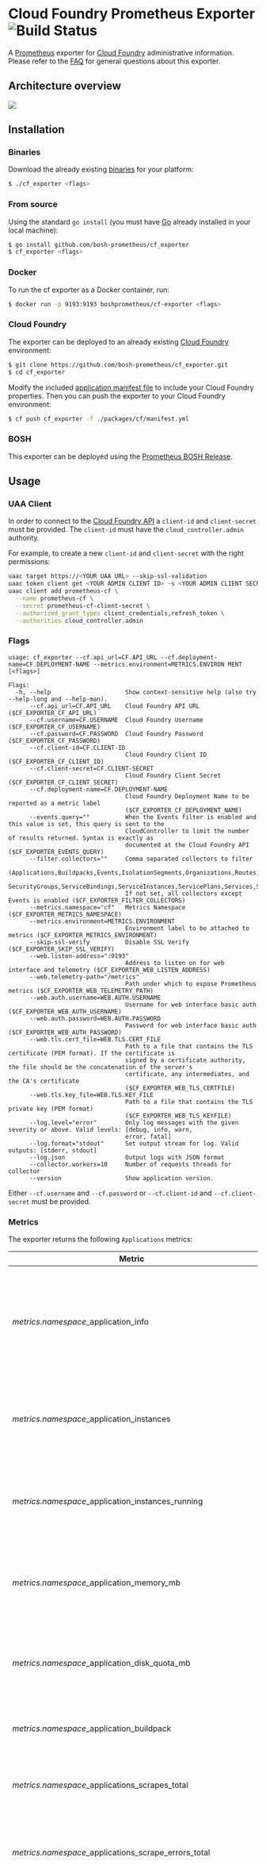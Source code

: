 # Cloud Foundry Prometheus Exporter ![Build Status](https://github.com/bosh-prometheus/cf_exporter/workflows/main.yml/badge.svg)

A [Prometheus][prometheus] exporter for [Cloud Foundry][cloudfoundry] administrative information.
Please refer to the [FAQ][faq] for general questions about this exporter.

## Architecture overview

![](https://cdn.rawgit.com/bosh-prometheus/cf_exporter/master/docs/architecture.svg)

## Installation

### Binaries

Download the already existing [binaries][binaries] for your platform:

```bash
$ ./cf_exporter <flags>
```

### From source

Using the standard `go install` (you must have [Go][golang] already installed in your local machine):

```bash
$ go install github.com/bosh-prometheus/cf_exporter
$ cf_exporter <flags>
```

### Docker

To run the cf exporter as a Docker container, run:

```bash
$ docker run -p 9193:9193 boshprometheus/cf-exporter <flags>
```

### Cloud Foundry

The exporter can be deployed to an already existing [Cloud Foundry][cloudfoundry] environment:

```bash
$ git clone https://github.com/bosh-prometheus/cf_exporter.git
$ cd cf_exporter
```

Modify the included [application manifest file][manifest] to include your Cloud Foundry properties.
Then you can push the exporter to your Cloud Foundry environment:

```bash
$ cf push cf_exporter -f ./packages/cf/manifest.yml
```

### BOSH

This exporter can be deployed using the [Prometheus BOSH Release][prometheus-boshrelease].

## Usage

### UAA Client

In order to connect to the [Cloud Foundry API][cf_api] a `client-id` and `client-secret` must be provided. The `client-id` must have the `cloud_controller.admin` authority.

For example, to create a new `client-id` and `client-secret` with the right permissions:

```bash
uaac target https://<YOUR UAA URL> --skip-ssl-validation
uaac token client get <YOUR ADMIN CLIENT ID> -s <YOUR ADMIN CLIENT SECRET>
uaac client add prometheus-cf \
  --name prometheus-cf \
  --secret prometheus-cf-client-secret \
  --authorized_grant_types client_credentials,refresh_token \
  --authorities cloud_controller.admin
```

### Flags

```
usage: cf_exporter --cf.api_url=CF.API_URL --cf.deployment-name=CF.DEPLOYMENT-NAME --metrics.environment=METRICS.ENVIRON MENT [<flags>]

Flags:
  -h, --help                     Show context-sensitive help (also try --help-long and --help-man).
      --cf.api_url=CF.API_URL    Cloud Foundry API URL ($CF_EXPORTER_CF_API_URL)
      --cf.username=CF.USERNAME  Cloud Foundry Username ($CF_EXPORTER_CF_USERNAME)
      --cf.password=CF.PASSWORD  Cloud Foundry Password ($CF_EXPORTER_CF_PASSWORD)
      --cf.client-id=CF.CLIENT-ID
                                 Cloud Foundry Client ID ($CF_EXPORTER_CF_CLIENT_ID)
      --cf.client-secret=CF.CLIENT-SECRET
                                 Cloud Foundry Client Secret ($CF_EXPORTER_CF_CLIENT_SECRET)
      --cf.deployment-name=CF.DEPLOYMENT-NAME
                                 Cloud Foundry Deployment Name to be reported as a metric label
                                 ($CF_EXPORTER_CF_DEPLOYMENT_NAME)
      --events.query=""          When the Events filter is enabled and this value is set, this query is sent to the
                                 CloudController to limit the number of results returned. Syntax is exactly as
                                 documented at the Cloud Foundry API ($CF_EXPORTER_EVENTS_QUERY)
      --filter.collectors=""     Comma separated collectors to filter
                                 (Applications,Buildpacks,Events,IsolationSegments,Organizations,Routes,
                                 SecurityGroups,ServiceBindings,ServiceInstances,ServicePlans,Services,Spaces,Stacks).
                                 If not set, all collectors except Events is enabled ($CF_EXPORTER_FILTER_COLLECTORS)
      --metrics.namespace="cf"   Metrics Namespace ($CF_EXPORTER_METRICS_NAMESPACE)
      --metrics.environment=METRICS.ENVIRONMENT
                                 Environment label to be attached to metrics ($CF_EXPORTER_METRICS_ENVIRONMENT)
      --skip-ssl-verify          Disable SSL Verify ($CF_EXPORTER_SKIP_SSL_VERIFY)
      --web.listen-address=":9193"
                                 Address to listen on for web interface and telemetry ($CF_EXPORTER_WEB_LISTEN_ADDRESS)
      --web.telemetry-path="/metrics"
                                 Path under which to expose Prometheus metrics ($CF_EXPORTER_WEB_TELEMETRY_PATH)
      --web.auth.username=WEB.AUTH.USERNAME
                                 Username for web interface basic auth ($CF_EXPORTER_WEB_AUTH_USERNAME)
      --web.auth.password=WEB.AUTH.PASSWORD
                                 Password for web interface basic auth ($CF_EXPORTER_WEB_AUTH_PASSWORD)
      --web.tls.cert_file=WEB.TLS.CERT_FILE
                                 Path to a file that contains the TLS certificate (PEM format). If the certificate is
                                 signed by a certificate authority, the file should be the concatenation of the server's
                                 certificate, any intermediates, and the CA's certificate
                                 ($CF_EXPORTER_WEB_TLS_CERTFILE)
      --web.tls.key_file=WEB.TLS.KEY_FILE
                                 Path to a file that contains the TLS private key (PEM format)
                                 ($CF_EXPORTER_WEB_TLS_KEYFILE)
      --log.level="error"        Only log messages with the given severity or above. Valid levels: [debug, info, warn,
                                 error, fatal]
      --log.format="stdout"      Set output stream for log. Valid outputs: [stderr, stdout]
      --log.json                 Output logs with JSON format
      --collector.workers=10     Number of requests threads for collector
      --version                  Show application version.
```

Either `--cf.username` and `--cf.password` or `--cf.client-id` and `--cf.client-secret` must be provided.

### Metrics

The exporter returns the following `Applications` metrics:

| Metric                                                        | Description                                                                                                              | Labels                                                                                                                                                                                      |
| ------                                                        | -----------                                                                                                              | ------                                                                                                                                                                                      |
| *metrics.namespace*_application_info                          | Labeled Cloud Foundry Application information with a constant `1` value                                                  | `environment`, `deployment`, `application_id`, `application_name`, `detected_buildpack`, `buildpack`, `organization_id`, `organization_name`, `space_id`, `space_name`, `stack_id`, `state` |
| *metrics.namespace*_application_instances                     | Number of desired Cloud Foundry Application Instances                                                                    | `environment`, `deployment`, `application_id`, `application_name`, `organization_id`, `organization_name`, `space_id`, `space_name`, `state`                                                |
| *metrics.namespace*_application_instances_running             | Number of running Cloud Foundry Application Instances                                                                    | `environment`, `deployment`, `application_id`, `application_name`, `organization_id`, `organization_name`, `space_id`, `space_name`, `state`                                                |
| *metrics.namespace*_application_memory_mb                     | Cloud Foundry Application Memory (Mb)                                                                                    | `environment`, `deployment`, `application_id`, `application_name`, `organization_id`, `organization_name`, `space_id`, `space_name`                                                         |
| *metrics.namespace*_application_disk_quota_mb                 | Cloud Foundry Application Disk Quota (Mb)                                                                                | `environment`, `deployment`, `application_id`, `application_name`, `organization_id`, `organization_name`, `space_id`, `space_name`                                                         |
| *metrics.namespace*_application_buildpack                     | All the buildpacks used by an Application.                                                                        | `environment`, `deployment`, `application_id`, `application_name`, `buildpack_name`
| *metrics.namespace*_applications_scrapes_total                | Total number of scrapes for Cloud Foundry Applications                                                                   | `environment`, `deployment`                                                                                                                                                                 |
| *metrics.namespace*_applications_scrape_errors_total          | Total number of scrape errors of Cloud Foundry Applications                                                              | `environment`, `deployment`                                                                                                                                                                 |
| *metrics.namespace*_last_applications_scrape_error            | Whether the last scrape of Applications metrics from Cloud Foundry resulted in an error (`1` for error, `0` for success) | `environment`, `deployment`                                                                                                                                                                 |
| *metrics.namespace*_last_applications_scrape_timestamp        | Number of seconds since 1970 since last scrape of Applications metrics from Cloud Foundry                                | `environment`, `deployment`                                                                                                                                                                 |
| *metrics.namespace*_last_applications_scrape_duration_seconds | Duration of the last scrape of Applications metrics from Cloud Foundry                                                   | `environment`, `deployment`                                                                                                                                                                 |

The exporter returns the following `Buildpacks` metrics:

| Metric                                                      | Description                                                                                                            | Labels                                                                                                 |
| ------                                                      | -----------                                                                                                            | ------                                                                                                 |
| *metrics.namespace*_buildpack_info                          | Labeled Cloud Foundry Buildpacks information with a constant `1` value                                                 | `environment`, `deployment`, `buildpack_id`, `buildpack_name`, `buildpack_stack`, `buildpack_filename` |
| *metrics.namespace*_buildpacks_scrapes_total                | Total number of scrapes for Cloud Foundry Buildpacks                                                                   | `environment`, `deployment`                                                                            |
| *metrics.namespace*_buildpacks_scrape_errors_total          | Total number of scrape errors of Cloud Foundry Buildpacks                                                              | `environment`, `deployment`                                                                            |
| *metrics.namespace*_last_buildpacks_scrape_error            | Whether the last scrape of Buildpacks metrics from Cloud Foundry resulted in an error (`1` for error, `0` for success) | `environment`, `deployment`                                                                            |
| *metrics.namespace*_last_buildpacks_scrape_timestamp        | Number of seconds since 1970 since last scrape of Buildpacks metrics from Cloud Foundry                                | `environment`, `deployment`                                                                            |
| *metrics.namespace*_last_buildpacks_scrape_duration_seconds | Duration of the last scrape of Buildpacks metrics from Cloud Foundry                                                   | `environment`, `deployment`                                                                            |

The exporter returns the following `Domain` metrics:

| Metric                                                      | Description                                                                                                            | Labels                                                                                                 |
| ------                                                      | -----------                                                                                                            | ------                                                                                                 |
| *metrics.namespace*_domain_info                          | Cloud Foundry domains, labeled by domain ID, name, whether it is internal, and supported protocol. Metric value is set to 1.                                     | `environment`, `deployment`, `domain_id`, `domain_name`, `internal`, `protocol` |
| *metrics.namespace*_domain_scrapes_total                | Total number of scrapes for Cloud Foundry Domains                                                                   | `environment`, `deployment`                                                                            |
| *metrics.namespace*_domain_scrape_errors_total          | Total number of scrape errors of Cloud Foundry Domains                                                              | `environment`, `deployment`                                                                            |
| *metrics.namespace*_last_domains_scrape_error            | Whether the last scrape of Domain metrics from Cloud Foundry resulted in an error (`1` for error, `0` for success) | `environment`, `deployment`                                                                            |
| *metrics.namespace*_last_domains_scrape_timestamp        | Number of seconds since 1970 since last scrape of Domain metrics from Cloud Foundry                                | `environment`, `deployment`                                                                            |
| *metrics.namespace*_last_domains_scrape_duration_seconds | Duration of the last scrape of Domain metrics from Cloud Foundry                                                   | `environment`, `deployment`   

The exporter returns the following `Events` metrics:

| Metric                                                  | Description                                                                                                        | Labels                                                                                                                                                         |
| ------                                                  | -----------                                                                                                        | ------                                                                                                                                                         |
| *metrics.namespace*_events_info                         | Labeled Cloud Foundry Events information with a constant `1` value                                                 | `environment`, `deployment`, `type`, `actor`, `actor_type`, `actor_name`, `actor_username`, `actee`, `actee_type`, `actee_name`, `space_id`, `organization_id` |
| *metrics.namespace*_events_scrapes_total                | Total number of scrapes for Cloud Foundry Events                                                                   | `environment`, `deployment`                                                                                                                                    |
| *metrics.namespace*_events_scrape_errors_total          | Total number of scrape errors of Cloud Foundry Events                                                              | `environment`, `deployment`                                                                                                                                    |
| *metrics.namespace*_last_events_scrape_error            | Whether the last scrape of Events metrics from Cloud Foundry resulted in an error (`1` for error, `0` for success) | `environment`, `deployment`                                                                                                                                    |
| *metrics.namespace*_last_events_scrape_timestamp        | Number of seconds since 1970 since last scrape of Events metrics from Cloud Foundry                                | `environment`, `deployment`                                                                                                                                    |
| *metrics.namespace*_last_events_scrape_duration_seconds | Duration of the last scrape of Events metrics from Cloud Foundry                                                   | `environment`, `deployment`                                                                                                                                    |

The exporter returns the following `IsolationSegments` metrics (requires `cf.api-v3-enabled` enabled):

| Metric                                                              | Description                                                                                                                    | Labels                                                                        |
| ------                                                              | -----------                                                                                                                    | ------                                                                        |
| *metrics.namespace*_isolation_segment_info                          | Labeled Cloud Foundry Isolation Segment information with a constant `1` value                                                  | `environment`, `deployment`, `isolation_segment_id`, `isolation_segment_name` |
| *metrics.namespace*_isolation_segments_scrapes_total                | Total number of scrapes for Cloud Foundry Isolation Segments                                                                   | `environment`, `deployment`                                                   |
| *metrics.namespace*_isolation_segments_scrape_errors_total          | Total number of scrape errors of Cloud Foundry Isolation Segments                                                              | `environment`, `deployment`                                                   |
| *metrics.namespace*_last_isolation_segments_scrape_error            | Whether the last scrape of Isolation Segments metrics from Cloud Foundry resulted in an error (`1` for error, `0` for success) | `environment`, `deployment`                                                   |
| *metrics.namespace*_last_isolation_segments_scrape_timestamp        | Number of seconds since 1970 since last scrape of Isolation Segments metrics from Cloud Foundry                                | `environment`, `deployment`                                                   |
| *metrics.namespace*_last_isolation_segments_scrape_duration_seconds | Duration of the last scrape of Isolation Segments metrics from Cloud Foundry                                                   | `environment`, `deployment`                                                   |

The exporter returns the following `Organizations` metrics:

| Metric                                                            | Description                                                                                                               | Labels                                                                            |
| ------                                                            | -----------                                                                                                               | ------                                                                            |
| *metrics.namespace*_organization_info                             | Labeled Cloud Foundry Organization information with a constant `1` value                                                  | `environment`, `deployment`, `organization_id`, `organization_name`, `quota_name` |
| *metrics.namespace*_organization_non_basic_services_allowed       | A Cloud Foundry Organization can provision instances of paid service plans? (`1` for `true`, `0` for `false`)             | `environment`, `deployment`, `organization_id`, `organization_name`               |
| *metrics.namespace*_organization_instance_memory_mb_limit         | Maximum amount of memory (Mb) an application instance can have in a Cloud Foundry Organization                            | `environment`, `deployment`, `organization_id`, `organization_name`               |
| *metrics.namespace*_organization_total_app_instances_quota        | Total number of application instances that may be created in a Cloud Foundry Organization                                 | `environment`, `deployment`, `organization_id`, `organization_name`               |
| *metrics.namespace*_organization_total_app_tasks_quota            | Total number of application tasks that may be created in a Cloud Foundry Organization                                     | `environment`, `deployment`, `organization_id`, `organization_name`               |
| *metrics.namespace*_organization_total_memory_mb_quota            | Total amount of memory (Mb) a Cloud Foundry Organization can have                                                         | `environment`, `deployment`, `organization_id`, `organization_name`               |
| *metrics.namespace*_organization_total_private_domains_quota      | Total number of private domains that may be created in a Cloud Foundry Organization                                       | `environment`, `deployment`, `organization_id`, `organization_name`               |
| *metrics.namespace*_organization_total_reserved_route_ports_quota | Total number of routes that may be created with reserved ports in a Cloud Foundry Organization                            | `environment`, `deployment`, `organization_id`, `organization_name`               |
| *metrics.namespace*_organization_total_routes_quota               | Total number of routes that may be created in a Cloud Foundry Organization                                                | `environment`, `deployment`, `organization_id`, `organization_name`               |
| *metrics.namespace*_organization_total_service_keys_quota         | Total number of service keys that may be created in a Cloud Foundry Organization                                          | `environment`, `deployment`, `organization_id`, `organization_name`               |
| *metrics.namespace*_organization_total_services_quota             | Total number of service instances that may be created in a Cloud Foundry Organization                                     | `environment`, `deployment`, `organization_id`, `organization_name`               |
| *metrics.namespace*_organizations_scrapes_total                   | Total number of scrapes for Cloud Foundry Organizations                                                                   | `environment`, `deployment`                                                       |
| *metrics.namespace*_organizations_scrape_errors_total             | Total number of scrape errors of Cloud Foundry Organizations                                                              | `environment`, `deployment`                                                       |
| *metrics.namespace*_last_organizations_scrape_error               | Whether the last scrape of Organizations metrics from Cloud Foundry resulted in an error (`1` for error, `0` for success) | `environment`, `deployment`                                                       |
| *metrics.namespace*_last_organizations_scrape_timestamp           | Number of seconds since 1970 since last scrape of Organizations metrics from Cloud Foundry                                | `environment`, `deployment`                                                       |
| *metrics.namespace*_last_organizations_scrape_duration_seconds    | Duration of the last scrape of Organizations metrics from Cloud Foundry                                                   | `environment`, `deployment`                                                       |

The exporter returns the following `Routes` metrics:

| Metric                                                  | Description                                                                                                        | Labels                                                                                                              |
| ------                                                  | -----------                                                                                                        | ------                                                                                                              |
| *metrics.namespace*_route_info                          | Labeled Cloud Foundry Route information with a constant `1` value                                                  | `environment`, `deployment`, `route_id`, `route_host`, `route_path`, `domain_id`, `space_id`, `service_instance_id` |
| *metrics.namespace*_routes_scrapes_total                | Total number of scrapes for Cloud Foundry Routes                                                                   | `environment`, `deployment`                                                                                         |
| *metrics.namespace*_routes_scrape_errors_total          | Total number of scrape errors of Cloud Foundry Routes                                                              | `environment`, `deployment`                                                                                         |
| *metrics.namespace*_last_routes_scrape_error            | Whether the last scrape of Routes metrics from Cloud Foundry resulted in an error (`1` for error, `0` for success) | `environment`, `deployment`                                                                                         |
| *metrics.namespace*_last_routes_scrape_timestamp        | Number of seconds since 1970 since last scrape of Routes metrics from Cloud Foundry                                | `environment`, `deployment`                                                                                         |
| *metrics.namespace*_last_routes_scrape_duration_seconds | Duration of the last scrape of Routes metrics from Cloud Foundry                                                   | `environment`, `deployment`                                                                                         |

The exporter returns the following `Security Groups` metrics:

| Metric                                                           | Description                                                                                                                 | Labels                                                                  |
| ------                                                           | -----------                                                                                                                 | ------                                                                  |
| *metrics.namespace*_security_group_info                          | Labeled Cloud Foundry Security Group information with a constant `1` value                                                  | `environment`, `deployment`, `security_group_id`, `security_group_name` |
| *metrics.namespace*_security_groups_scrapes_total                | Total number of scrapes for Cloud Foundry Security Groups                                                                   | `environment`, `deployment`                                             |
| *metrics.namespace*_security_groups_scrape_errors_total          | Total number of scrape errors of Cloud Foundry Security Groups                                                              | `environment`, `deployment`                                             |
| *metrics.namespace*_last_security_groups_scrape_error            | Whether the last scrape of Security Groups metrics from Cloud Foundry resulted in an error (`1` for error, `0` for success) | `environment`, `deployment`                                             |
| *metrics.namespace*_last_security_groups_scrape_timestamp        | Number of seconds since 1970 since last scrape of Security Groups metrics from Cloud Foundry                                | `environment`, `deployment`                                             |
| *metrics.namespace*_last_security_groups_scrape_duration_seconds | Duration of the last scrape of Security Groups metrics from Cloud Foundry                                                   | `environment`, `deployment`                                             |

The exporter returns the following `Services` metrics:

| Metric                                                    | Description                                                                                                          | Labels                                                     |
| ------                                                    | -----------                                                                                                          | ------                                                     |
| *metrics.namespace*_service_info                          | Labeled Cloud Foundry Service information with a constant `1` value                                                  | `environment`, `deployment`, `service_id`, `service_label` |
| *metrics.namespace*_services_scrapes_total                | Total number of scrapes for Cloud Foundry Services                                                                   | `environment`, `deployment`                                |
| *metrics.namespace*_services_scrape_errors_total          | Total number of scrape errors of Cloud Foundry Services                                                              | `environment`, `deployment`                                |
| *metrics.namespace*_last_services_scrape_error            | Whether the last scrape of Services metrics from Cloud Foundry resulted in an error (`1` for error, `0` for success) | `environment`, `deployment`                                |
| *metrics.namespace*_last_services_scrape_timestamp        | Number of seconds since 1970 since last scrape of Services metrics from Cloud Foundry                                | `environment`, `deployment`                                |
| *metrics.namespace*_last_services_scrape_duration_seconds | Duration of the last scrape of Services metrics from Cloud Foundry                                                   | `environment`, `deployment`                                |

The exporter returns the following `Service Bindings` metrics:

| Metric                                                            | Description                                                                                                                  | Labels                                                                                      |
| ------                                                            | -----------                                                                                                                  | ------                                                                                      |
| *metrics.namespace*_service_binding_info                          | Labeled Cloud Foundry Service Binding information with a constant `1` value                                                  | `environment`, `deployment`, `service_binding_id`, `application_id`, `service_instance_id`, `route_binding_id` |
| *metrics.namespace*_service_bindings_scrapes_total                | Total number of scrapes for Cloud Foundry Service Bindings                                                                   | `environment`, `deployment`                                                                 |
| *metrics.namespace*_service_bindings_scrape_errors_total          | Total number of scrape errors of Cloud Foundry Service Bindings                                                              | `environment`, `deployment`                                                                 |
| *metrics.namespace*_last_service_bindings_scrape_error            | Whether the last scrape of Service Bindings metrics from Cloud Foundry resulted in an error (`1` for error, `0` for success) | `environment`, `deployment`                                                                 |
| *metrics.namespace*_last_service_bindings_scrape_timestamp        | Number of seconds since 1970 since last scrape of Service Bindings metrics from Cloud Foundry                                | `environment`, `deployment`                                                                 |
| *metrics.namespace*_last_service_bindings_scrape_duration_seconds | Duration of the last scrape of Service Bindings metrics from Cloud Foundry                                                   | `environment`, `deployment`                                                                 |


The exporter returns the following `Service Route Bindings` metrics:

| Metric                                                            | Description                                                                                                                  | Labels                                                                                      |
| ------                                                            | -----------                                                                                                                  | ------                                                                                      |
| *metrics.namespace*_service_route_binding_info                          | Labeled Cloud Foundry Service Route Binding information with a constant `1` value                                                  | `environment`, `deployment`, `route_id`, `route_service_url`, `service_instance_id`, `service_route_binding_id` |
| *metrics.namespace*_service_route_bindings_scrapes_total                | Total number of scrapes for Cloud Foundry Service Bindings                                                                   | `environment`, `deployment`                                                                 |
| *metrics.namespace*_service_route_bindings_scrape_errors_total          | Total number of scrape errors of Cloud Foundry Service Bindings                                                              | `environment`, `deployment`                                                                 |
| *metrics.namespace*_last_service_route_bindings_scrape_error            | Whether the last scrape of Service Bindings metrics from Cloud Foundry resulted in an error (`1` for error, `0` for success) | `environment`, `deployment`                                                                 |
| *metrics.namespace*_last_service_route_bindings_scrape_timestamp        | Number of seconds since 1970 since last scrape of Service Bindings metrics from Cloud Foundry                                | `environment`, `deployment`                                                                 |
| *metrics.namespace*_last_service_route_bindings_scrape_duration_seconds | Duration of the last scrape of Service Bindings metrics from Cloud Foundry                                                   | `environment`, `deployment`                                                                 |

The exporter returns the following `Service Instances` metrics:

| Metric                                                             | Description                                                                                                                   | Labels                                                                                                                                                            |
| ------                                                             | -----------                                                                                                                   | ------                                                                                                                                                            |
| *metrics.namespace*_service_instance_info                          | Labeled Cloud Foundry Service Instance information with a constant `1` value                                                  | `environment`, `deployment`, `service_instance_id`, `service_instance_name`, `service_plan_id`, `space_id`, `type`, `last_operation_type`, `last_operation_state` |
| *metrics.namespace*_service_instances_scrapes_total                | Total number of scrapes for Cloud Foundry Service Instances                                                                   | `environment`, `deployment`                                                                                                                                       |
| *metrics.namespace*_service_instances_scrape_errors_total          | Total number of scrape errors of Cloud Foundry Service Instances                                                              | `environment`, `deployment`                                                                                                                                       |
| *metrics.namespace*_last_service_instances_scrape_error            | Whether the last scrape of Service Instances metrics from Cloud Foundry resulted in an error (`1` for error, `0` for success) | `environment`, `deployment`                                                                                                                                       |
| *metrics.namespace*_last_service_instances_scrape_timestamp        | Number of seconds since 1970 since last scrape of Service Instances metrics from Cloud Foundry                                | `environment`, `deployment`                                                                                                                                       |
| *metrics.namespace*_last_service_instances_scrape_duration_seconds | Duration of the last scrape of Service Instances metrics from Cloud Foundry                                                   | `environment`, `deployment`                                                                                                                                       |

The exporter returns the following `Service Plans` metrics:

| Metric                                                         | Description                                                                                                               | Labels                                                                             |
| ------                                                         | -----------                                                                                                               | ------                                                                             |
| *metrics.namespace*_service_plan_info                          | Labeled Cloud Foundry Service Plan information with a constant `1` value                                                  | `environment`, `deployment`, `service_plan_id`, `service_plane_name`, `service_id` |
| *metrics.namespace*_service_plans_scrapes_total                | Total number of scrapes for Cloud Foundry Service Plans                                                                   | `environment`, `deployment`                                                        |
| *metrics.namespace*_service_plans_scrape_errors_total          | Total number of scrape errors of Cloud Foundry Service Plans                                                              | `environment`, `deployment`                                                        |
| *metrics.namespace*_last_service_plans_scrape_error            | Whether the last scrape of Service Plans metrics from Cloud Foundry resulted in an error (`1` for error, `0` for success) | `environment`, `deployment`                                                        |
| *metrics.namespace*_last_service_plans_scrape_timestamp        | Number of seconds since 1970 since last scrape of Service Plans metrics from Cloud Foundry                                | `environment`, `deployment`                                                        |
| *metrics.namespace*_last_service_plans_scrape_duration_seconds | Duration of the last scrape of Service Plans metrics from Cloud Foundry                                                   | `environment`, `deployment`                                                        |

The exporter returns the following `Spaces` metrics:

| Metric                                                     | Description                                                                                                        | Labels                                                                                 |
| ------                                                     | -----------                                                                                                        | ------                                                                                 |
| *metrics.namespace*_space_info                             | Labeled Cloud Foundry Space information with a constant `1` value                                                  | `environment`, `deployment`, `space_id`, `space_name`, `organization_id`, `quota_name` |
| *metrics.namespace*_space_non_basic_services_allowed       | A Cloud Foundry Space can provision instances of paid service plans? (`1` for `true`, `0` for `false`)             | `environment`, `deployment`, `space_id`, `space_name`, `organization_id`               |
| *metrics.namespace*_space_instance_memory_mb_limit         | Maximum amount of memory (Mb) an application instance can have in a Cloud Foundry Space                            | `environment`, `deployment`, `space_id`, `space_name`, `organization_id`               |
| *metrics.namespace*_space_total_app_instances_quota        | Total number of application instances that may be created in a Cloud Foundry Space                                 | `environment`, `deployment`, `space_id`, `space_name`, `organization_id`               |
| *metrics.namespace*_space_total_app_tasks_quota            | Total number of application tasks that may be created in a Cloud Foundry Space                                     | `environment`, `deployment`, `space_id`, `space_name`, `organization_id`               |
| *metrics.namespace*_space_total_memory_mb_quota            | Total amount of memory (Mb) a Cloud Foundry Space can have                                                         | `environment`, `deployment`, `space_id`, `space_name`, `organization_id`               |
| *metrics.namespace*_space_total_reserved_route_ports_quota | Total number of routes that may be created with reserved ports in a Cloud Foundry Space                            | `environment`, `deployment`, `space_id`, `space_name`, `organization_id`               |
| *metrics.namespace*_space_total_routes_quota               | Total number of routes that may be created in a Cloud Foundry Space                                                | `environment`, `deployment`, `space_id`, `space_name`, `organization_id`               |
| *metrics.namespace*_space_total_service_keys_quota         | Total number of service keys that may be created in a Cloud Foundry Space                                          | `environment`, `deployment`, `space_id`, `space_name`, `organization_id`               |
| *metrics.namespace*_space_total_services_quota             | Total number of service instances that may be created in a Cloud Foundry Space                                     | `environment`, `deployment`, `space_id`, `space_name`, `organization_id`               |
| *metrics.namespace*_spaces_scrapes_total                   | Total number of scrapes for Cloud Foundry Spaces                                                                   | `environment`, `deployment`                                                            |
| *metrics.namespace*_spaces_scrape_errors_total             | Total number of scrape errors of Cloud Foundry Spaces                                                              | `environment`, `deployment`                                                            |
| *metrics.namespace*_last_spaces_scrape_error               | Whether the last scrape of Spaces metrics from Cloud Foundry resulted in an error (`1` for error, `0` for success) | `environment`, `deployment`                                                            |
| *metrics.namespace*_last_spaces_scrape_timestamp           | Number of seconds since 1970 since last scrape of Spaces metrics from Cloud Foundry                                | `environment`, `deployment`                                                            |
| *metrics.namespace*_last_spaces_scrape_duration_seconds    | Duration of the last scrape of Spaces metrics from Cloud Foundry                                                   | `environment`, `deployment`                                                            |

The exporter returns the following `Stacks` metrics:

| Metric                                                  | Description                                                                                                        | Labels                                                |
| ------                                                  | -----------                                                                                                        | ------                                                |
| *metrics.namespace*_stack_info                          | Labeled Cloud Foundry Stack information with a constant `1` value                                                  | `environment`, `deployment`, `stack_id`, `stack_name` |
| *metrics.namespace*_stacks_scrapes_total                | Total number of scrapes for Cloud Foundry Stacks                                                                   | `environment`, `deployment`                           |
| *metrics.namespace*_stacks_scrape_errors_total          | Total number of scrape errors of Cloud Foundry Stacks                                                              | `environment`, `deployment`                           |
| *metrics.namespace*_last_stacks_scrape_error            | Whether the last scrape of Stacks metrics from Cloud Foundry resulted in an error (`1` for error, `0` for success) | `environment`, `deployment`                           |
| *metrics.namespace*_last_stacks_scrape_timestamp        | Number of seconds since 1970 since last scrape of Stacks metrics from Cloud Foundry                                | `environment`, `deployment`                           |
| *metrics.namespace*_last_stacks_scrape_duration_seconds | Duration of the last scrape of Stacks metrics from Cloud Foundry                                                   | `environment`, `deployment`                           |

## Contributing

Refer to the [contributing guidelines][contributing].

## License

Apache License 2.0, see [LICENSE][license].

[binaries]: https://github.com/bosh-prometheus/cf_exporter/releases
[cf_api]: https://apidocs.cloudfoundry.org/
[cf_api_v3]: https://v3-apidocs.cloudfoundry.org/
[cloudfoundry]: https://www.cloudfoundry.org/
[contributing]: ./CONTRIBUTING.md
[faq]: ./FAQ.md
[golang]: https://golang.org/
[license]: ./LICENSE
[manifest]: ./packages/cf/manifest.yml
[prometheus]: https://prometheus.io/
[prometheus-boshrelease]: https://github.com/bosh-prometheus/prometheus-boshrelease
